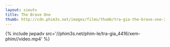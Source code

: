 ```yaml
---
layout: sieutv
title: The Brave One
thumb: http://cdn.phim3s.net/images/films/thumb/tra-gia-the-brave-one-2007.jpg
---
```

{% include jwpadv src='//phim3s.net/phim-le/tra-gia_4416/xem-phim//video.mp4' %}